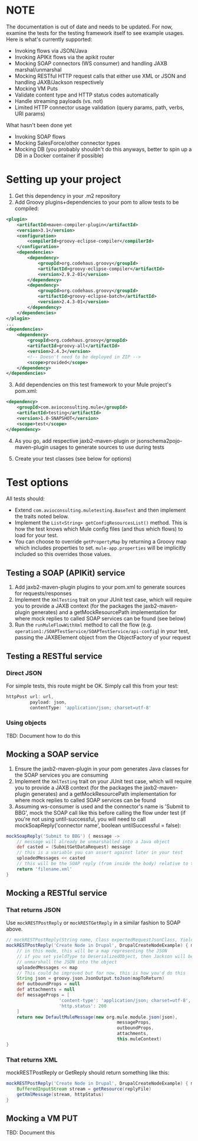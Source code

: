 # NOTE

The documentation is out of date and needs to be updated. For now, examine the tests for the testing framework itself to see example usages. Here is what's currently supported:
* Invoking flows via JSON/Java
* Invoking APIKit flows via the apikit router
* Mocking SOAP connectors (WS consumer) and handling JAXB marshal/unmarshal
* Mocking RESTful HTTP request calls that either use XML or JSON and handling JAXB/Jackson respectively
* Mocking VM Puts
* Validate content type and HTTP status codes automatically
* Handle streaming payloads (vs. not)
* Limited HTTP connector usage validation (query params, path, verbs, URI params)

What hasn't been done yet
* Invoking SOAP flows
* Mocking SalesForce/other connector types
* Mocking DB (you probably shouldn't do this anyways, better to spin up a DB in a Docker container if possible)

# Setting up your project


1. Get this dependency in your .m2 repository
2. Add Groovy plugins+dependencies to your pom to allow tests to be compiled:
```xml
<plugin>
    <artifactId>maven-compiler-plugin</artifactId>
    <version>3.1</version>
    <configuration>
        <compilerId>groovy-eclipse-compiler</compilerId>
    </configuration>
    <dependencies>
        <dependency>
            <groupId>org.codehaus.groovy</groupId>
            <artifactId>groovy-eclipse-compiler</artifactId>
            <version>2.9.2-01</version>
        </dependency>
        <dependency>
            <groupId>org.codehaus.groovy</groupId>
            <artifactId>groovy-eclipse-batch</artifactId>
            <version>2.4.3-01</version>
        </dependency>
    </dependencies>
</plugin>
...
<dependencies>
    <dependency>
        <groupId>org.codehaus.groovy</groupId>
        <artifactId>groovy-all</artifactId>
        <version>2.4.3</version>
        <!-- Doesn't need to be deployed in ZIP -->
        <scope>provided</scope>
    </dependency>
</dependencies>

```
3. Add dependencies on this test framework to your Mule project's pom.xml:
```xml
<dependency>
    <groupId>com.avioconsulting.mule</groupId>
    <artifactId>testing</artifactId>
    <version>1.0-SNAPSHOT</version>
    <scope>test</scope>
</dependency>
```
4. As you go, add respective jaxb2-maven-plugin or jsonschema2pojo-maven-plugin usages to generate sources to use during tests
 
5. Create your test classes (see below for options)

# Test options

All tests should:
* Extend `com.avioconsulting.muletesting.BaseTest` and then implement the traits noted below.
* Implement the `List<String> getConfigResourcesList()` method. This is how the test knows which Mule config files (and thus which flows) to load for your test.
* You can choose to override `getPropertyMap` by returning a Groovy map which includes properties to set. `mule-app.properties` will be implicitly included so this overrides those values.

## Testing a SOAP (APIKit) service

1. Add jaxb2-maven-plugin plugins to your pom.xml to generate sources for requests/responses
2. Implement the `XmlTesting` trait on your JUnit test case, which will require you to provide a JAXB context (for the packages the jaxb2-maven-plugin generates) and a getMockResourcePath implementation for where mock replies to called SOAP services can be found (see below)
3. Run the `runMuleFlowWithXml` method to call the flow (e.g. `operation1:/SOAPTestService/SOAPTestService/api-config`) in your test, passing the JAXBElement object from the ObjectFactory of your request

## Testing a RESTful service

### Direct JSON

For simple tests, this route might be OK. Simply call this from your test:

```groovy
httpPost url: url,
         payload: json,
         contentType: 'application/json; charset=utf-8'
```

### Using objects

TBD: Document how to do this

## Mocking a SOAP service

1. Ensure the jaxb2-maven-plugin in your pom generates Java classes for the SOAP services you are consuming
2. Implement the `XmlTesting` trait on your JUnit test case, which will require you to provide a JAXB context (for the packages the jaxb2-maven-plugin generates) and a getMockResourcePath implementation for where mock replies to called SOAP services can be found
3. Assuming ws-consumer is used and the connector's name is 'Submit to BBG', mock the SOAP call like this before calling the flow under test (if you're not using until-successful, you will need to call mockSoapReply('connector name', boolean untilSuccessful = false):
```groovy
mockSoapReply('Submit to BBG') { message ->
    // message will already be unmarshalled into a Java object
    def casted = (SubmitGetDataRequest) message
    // this is a variable you can assert against later in your test
    uploadedMessages << casted
    // this will be the SOAP reply (from inside the body) relative to the path from the getMockResourcePath method
    return 'filename.xml'
}
```

## Mocking a RESTful service

### That returns JSON

Use `mockRESTPostReply` or `mockRESTGetReply` in a similar fashion to SOAP above.

```groovy
// mockRESTPostReply(String name, Class expectedRequestJsonClass, YieldType yieldType = YieldType.Map, testClosure)
mockRESTPostReply('Create Node in Drupal', DrupalCreateNodeExample) { map ->
    // in this mode, this will be a map representing the JSON
    // if you set yieldType to DeserializedObject, then Jackson will be used to
    // unmarshall the JSON into the object
    uploadedMessages << map
    // This could be improved but for now, this is how you'd do this
    String json = groovy.json.JsonOutput.toJson(mapToReturn)
    def outboundProps = null
    def attachments = null
    def messageProps = [
                    'content-type': 'application/json; charset=utf-8',
                    'http.status': 200
    ]    
    return new DefaultMuleMessage(new org.mule.module.json(json),
                                          messageProps,
                                          outboundProps,
                                          attachments,
                                          this.muleContext) 
}
```

### That returns XML

mockRESTPostReply or GetReply should return something like this:

```groovy
mockRESTPostReply('Create Node in Drupal', DrupalCreateNodeExample) { map ->
    BufferedInputStream stream = getResource(replyFile)
    getXmlMessage(stream, httpStatus)
}
```

## Mocking a VM PUT

TBD: Document this